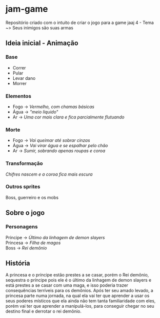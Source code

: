 # jam-game
Repositório criado com o intuito de criar o jogo para a game jaaj 4 - Tema ~> Seus inimigos são suas armas

## Ideia inicial - Animação

### <strong>Base</strong>
<ul>
    <li>Correr</li>
    <li>Pular</li>
    <li>Levar dano</li>
    <li>Morrer</li>
</ul>

### <strong>Elementos</strong>
<ul>
    <li>Fogo -> <em>Vermelho, com chamas básicas</em></li>
    <li>Água -> <em>"meio liquido"</em></li>
    <li>Ar -> <em>Uma cor mais clara e fica parcialmente flutuando</em></li>
</ul>

### <strong>Morte</strong>
<ul>
    <li>Fogo -> <em>Vai queimar até sobrar cinzas</em></li>
    <li>Água -> <em>Vai virar água e se espalhar pelo chão</em></li>
    <li>Ar -> <em>Sumir, sobrando apenas roupas e coroa</em></li>
</ul>

### <strong>Transformação</strong>
<em>Chifres nascem e a coroa fica mais escura</em>

### Outros sprites
Boss, guerreiro e os mobs

## Sobre o jogo

### Personagens
Príncipe -> <em>Último da linhagem de demon slayers</em><br>
Princesa -> <em>Filha de magos</em><br>
Boss -> <em>Rei demônio</em><br>


## História
A princesa e o príncipe estão prestes a se casar, porém o Rei demônio, sequestra o príncipe pois ele é o último da linhagem de demon slayers e está prestes a se casar com uma maga, e isso poderia trazer consequências terríveis para os demônios.
Após ter seu amado levado, a princesa parte numa jornada, na qual ela vai ter que aprender a usar os seus poderes místicos que ela ainda não tem tanta familiaridade com eles,  porém vai ter que aprender a manipulá-los, para conseguir chegar no seu destino final e derrotar o rei demônio.

